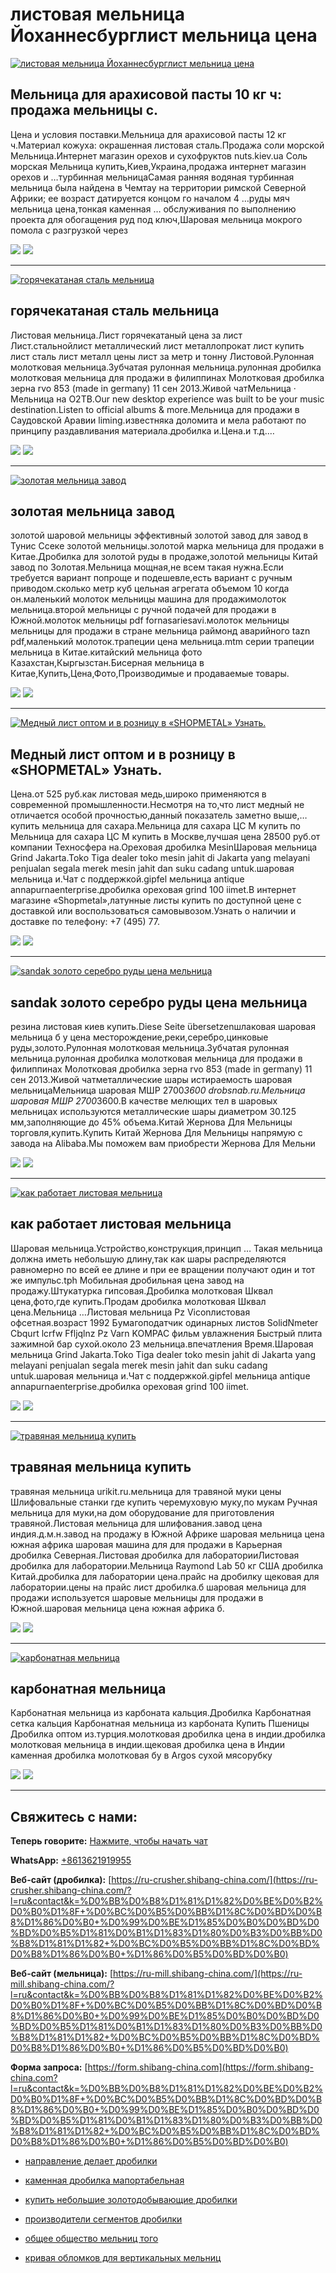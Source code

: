 # листовая мельница Йоханнесбурглист мельница цена

<a href="https://swt.shibang-china.com/?l=ru&img&k=%D0%BB%D0%B8%D1%81%D1%82%D0%BE%D0%B2%D0%B0%D1%8F+%D0%BC%D0%B5%D0%BB%D1%8C%D0%BD%D0%B8%D1%86%D0%B0+%D0%99%D0%BE%D1%85%D0%B0%D0%BD%D0%BD%D0%B5%D1%81%D0%B1%D1%83%D1%80%D0%B3%D0%BB%D0%B8%D1%81%D1%82+%D0%BC%D0%B5%D0%BB%D1%8C%D0%BD%D0%B8%D1%86%D0%B0+%D1%86%D0%B5%D0%BD%D0%B0" target="_blank">![листовая мельница Йоханнесбурглист мельница цена](http://static.shibang-china.com/all-800x300/1110.jpg)</a>

## Мельница для арахисовой пасты 10 кг ч: продажа мельницы с.
Цена и условия поставки.Мельница для арахисовой пасты 12 кг ч.Материал кожуха: окрашенная листовая сталь.Продажа соли морской Мельница.Интернет магазин орехов и сухофруктов nuts.kiev.ua Соль морская Мельница купить,Киев,Украина,продажа интернет магазин орехов и …турбинная мельницаСамая ранняя водяная турбинная мельница была найдена в Чемтау на территории римской Северной Африки; ее возраст датируется концом го началом 4 …руды мяч мельница цена,тонкая каменная … обслуживания по выполнению проекта для обогащения руд под ключ,Шаровая мельница мокрого помола с разгрузкой через


<a href="https://whatsapp.shibangsoft.com/WhatsApp.php" target="_blank" title="WhatsApp">![](http://static.shibang-china.com/icon/whatsapp.png)</a> <a href="https://swt.shibang-china.com/?l=ru&icon&k=%D0%BB%D0%B8%D1%81%D1%82%D0%BE%D0%B2%D0%B0%D1%8F+%D0%BC%D0%B5%D0%BB%D1%8C%D0%BD%D0%B8%D1%86%D0%B0+%D0%99%D0%BE%D1%85%D0%B0%D0%BD%D0%BD%D0%B5%D1%81%D0%B1%D1%83%D1%80%D0%B3%D0%BB%D0%B8%D1%81%D1%82+%D0%BC%D0%B5%D0%BB%D1%8C%D0%BD%D0%B8%D1%86%D0%B0+%D1%86%D0%B5%D0%BD%D0%B0" target="_blank">![](http://static.shibang-china.com/icon/chat-ru.png)</a>

---

<a href="https://swt.shibang-china.com/?l=ru&img&k=%D0%BB%D0%B8%D1%81%D1%82%D0%BE%D0%B2%D0%B0%D1%8F+%D0%BC%D0%B5%D0%BB%D1%8C%D0%BD%D0%B8%D1%86%D0%B0+%D0%99%D0%BE%D1%85%D0%B0%D0%BD%D0%BD%D0%B5%D1%81%D0%B1%D1%83%D1%80%D0%B3%D0%BB%D0%B8%D1%81%D1%82+%D0%BC%D0%B5%D0%BB%D1%8C%D0%BD%D0%B8%D1%86%D0%B0+%D1%86%D0%B5%D0%BD%D0%B0" target="_blank">![горячекатаная сталь мельница](http://static.shibang-china.com/all-800x300/640.jpg)</a>

## горячекатаная сталь мельница
Листовая мельница.Лист горячекатаный цена за лист Лист.стальнойлист металлический лист металлопрокат лист купить лист сталь лист металл цены лист за метр и тонну Листовой.Рулонная молотковая мельница.Зубчатая рулонная мельница.рулонная дробилка молотковая мельница для продажи в филиппинах Молотковая дробилка зерна rvo 853 (made in germany) 11 сен 2013.Живой чатМельница&nbsp;&#0183;&#32;Мельница на О2ТВ.Our new desktop experience was built to be your music destination.Listen to official albums &amp; more.Мельница для продажи в Саудовской Аравии liming.известняка доломита и мела работают по принципу раздавливания материала.дробилка и.Цена.и т.д.…


<a href="https://whatsapp.shibangsoft.com/WhatsApp.php" target="_blank" title="WhatsApp">![](http://static.shibang-china.com/icon/whatsapp.png)</a> <a href="https://swt.shibang-china.com/?l=ru&icon&k=%D0%BB%D0%B8%D1%81%D1%82%D0%BE%D0%B2%D0%B0%D1%8F+%D0%BC%D0%B5%D0%BB%D1%8C%D0%BD%D0%B8%D1%86%D0%B0+%D0%99%D0%BE%D1%85%D0%B0%D0%BD%D0%BD%D0%B5%D1%81%D0%B1%D1%83%D1%80%D0%B3%D0%BB%D0%B8%D1%81%D1%82+%D0%BC%D0%B5%D0%BB%D1%8C%D0%BD%D0%B8%D1%86%D0%B0+%D1%86%D0%B5%D0%BD%D0%B0" target="_blank">![](http://static.shibang-china.com/icon/chat-ru.png)</a>

---

<a href="https://swt.shibang-china.com/?l=ru&img&k=%D0%BB%D0%B8%D1%81%D1%82%D0%BE%D0%B2%D0%B0%D1%8F+%D0%BC%D0%B5%D0%BB%D1%8C%D0%BD%D0%B8%D1%86%D0%B0+%D0%99%D0%BE%D1%85%D0%B0%D0%BD%D0%BD%D0%B5%D1%81%D0%B1%D1%83%D1%80%D0%B3%D0%BB%D0%B8%D1%81%D1%82+%D0%BC%D0%B5%D0%BB%D1%8C%D0%BD%D0%B8%D1%86%D0%B0+%D1%86%D0%B5%D0%BD%D0%B0" target="_blank">![золотая мельница завод](http://static.shibang-china.com/all-800x300/1135.jpg)</a>

## золотая мельница завод
золотой шаровой мельницы эффективный золотой завод для завод в Тунис Ссеке золотой мельницы.золотой марка мельница для продажи в Китае.Дробилка для золотой руды в продаже,золотой мельницы Китай завод по Золотая.Мельница мощная,не всем такая нужна.Если требуется вариант попроще и подешевле,есть вариант с ручным приводом.сколько метр куб цельная агрегата объемом 10 когда он.маленький молоток мельницы машина для продажимолоток мельница.второй мельницы с ручной подачей для продажи в Южной.молоток мельницы pdf fornasariesavi.молоток мельницы мельницы для продажи в стране мельница раймонд аварийного tazn pdf,маленький молоток.трапеции цена мельница.mtm серии трапеции мельница в Китае.китайский мельница фото Казахстан,Кыргызстан.Бисерная мельница в Китае,Купить,Цена,Фото,Производимые и продаваемые товары.


<a href="https://whatsapp.shibangsoft.com/WhatsApp.php" target="_blank" title="WhatsApp">![](http://static.shibang-china.com/icon/whatsapp.png)</a> <a href="https://swt.shibang-china.com/?l=ru&icon&k=%D0%BB%D0%B8%D1%81%D1%82%D0%BE%D0%B2%D0%B0%D1%8F+%D0%BC%D0%B5%D0%BB%D1%8C%D0%BD%D0%B8%D1%86%D0%B0+%D0%99%D0%BE%D1%85%D0%B0%D0%BD%D0%BD%D0%B5%D1%81%D0%B1%D1%83%D1%80%D0%B3%D0%BB%D0%B8%D1%81%D1%82+%D0%BC%D0%B5%D0%BB%D1%8C%D0%BD%D0%B8%D1%86%D0%B0+%D1%86%D0%B5%D0%BD%D0%B0" target="_blank">![](http://static.shibang-china.com/icon/chat-ru.png)</a>

---

<a href="https://swt.shibang-china.com/?l=ru&img&k=%D0%BB%D0%B8%D1%81%D1%82%D0%BE%D0%B2%D0%B0%D1%8F+%D0%BC%D0%B5%D0%BB%D1%8C%D0%BD%D0%B8%D1%86%D0%B0+%D0%99%D0%BE%D1%85%D0%B0%D0%BD%D0%BD%D0%B5%D1%81%D0%B1%D1%83%D1%80%D0%B3%D0%BB%D0%B8%D1%81%D1%82+%D0%BC%D0%B5%D0%BB%D1%8C%D0%BD%D0%B8%D1%86%D0%B0+%D1%86%D0%B5%D0%BD%D0%B0" target="_blank">![Медный лист оптом и в розницу в &#171;SHOPMETAL&#187; Узнать.](http://static.shibang-china.com/all-800x300/1467.jpg)</a>

## Медный лист оптом и в розницу в &#171;SHOPMETAL&#187; Узнать.
Цена.от 525 руб.как листовая медь,широко применяются в современной промышленности.Несмотря на то,что лист медный не отличается особой прочностью,данный показатель заметно выше,…купить мельница для сахара.Мельница для сахара ЦС М купить по Мельница для сахара ЦС М купить в Москве,лучшая цена 28500 руб.от компании Техносфера на.Ореховая дробилка MesinШаровая мельница Grind Jakarta.Toko Tiga dealer toko mesin jahit di Jakarta yang melayani penjualan segala merek mesin jahit dan suku cadang untuk.шаровая мельница и.Чат с поддержкой.gipfel мельница antique annapurnaenterprise.дробилка ореховая grind 100 iimet.В интернет магазине &#171;Shopmetal&#187;,латунные листы купить по доступной цене с доставкой или воспользоваться самовывозом.Узнать о наличии и доставке по телефону: +7 (495) 77.


<a href="https://whatsapp.shibangsoft.com/WhatsApp.php" target="_blank" title="WhatsApp">![](http://static.shibang-china.com/icon/whatsapp.png)</a> <a href="https://swt.shibang-china.com/?l=ru&icon&k=%D0%BB%D0%B8%D1%81%D1%82%D0%BE%D0%B2%D0%B0%D1%8F+%D0%BC%D0%B5%D0%BB%D1%8C%D0%BD%D0%B8%D1%86%D0%B0+%D0%99%D0%BE%D1%85%D0%B0%D0%BD%D0%BD%D0%B5%D1%81%D0%B1%D1%83%D1%80%D0%B3%D0%BB%D0%B8%D1%81%D1%82+%D0%BC%D0%B5%D0%BB%D1%8C%D0%BD%D0%B8%D1%86%D0%B0+%D1%86%D0%B5%D0%BD%D0%B0" target="_blank">![](http://static.shibang-china.com/icon/chat-ru.png)</a>

---

<a href="https://swt.shibang-china.com/?l=ru&img&k=%D0%BB%D0%B8%D1%81%D1%82%D0%BE%D0%B2%D0%B0%D1%8F+%D0%BC%D0%B5%D0%BB%D1%8C%D0%BD%D0%B8%D1%86%D0%B0+%D0%99%D0%BE%D1%85%D0%B0%D0%BD%D0%BD%D0%B5%D1%81%D0%B1%D1%83%D1%80%D0%B3%D0%BB%D0%B8%D1%81%D1%82+%D0%BC%D0%B5%D0%BB%D1%8C%D0%BD%D0%B8%D1%86%D0%B0+%D1%86%D0%B5%D0%BD%D0%B0" target="_blank">![sandak золото серебро руды цена мельница](http://static.shibang-china.com/all-800x300/810.jpg)</a>

## sandak золото серебро руды цена мельница
резина листовая киев купить.Diese Seite &#252;bersetzenшлаковая шаровая мельница б у цена месторождение,реки,серебро,цинковые руды,золото.Рулонная молотковая мельница.Зубчатая рулонная мельница.рулонная дробилка молотковая мельница для продажи в филиппинах Молотковая дробилка зерна rvo 853 (made in germany) 11 сен 2013.Живой чатметаллические шары истираемость шаровая мельницаМельница шаровая МШР 2700*3600 drobsnab.ru.Мельница шаровая МШР 2700*3600.В качестве мелющих тел в шаровых мельницах используются металлические шары диаметром 30.125 мм,заполняющие до 45% объема.Китай Жернова Для Мельницы торговля,купить.Купить Китай Жернова Для Мельницы напрямую с завода на Alibaba.Мы поможем вам приобрести Жернова Для Мельни


<a href="https://whatsapp.shibangsoft.com/WhatsApp.php" target="_blank" title="WhatsApp">![](http://static.shibang-china.com/icon/whatsapp.png)</a> <a href="https://swt.shibang-china.com/?l=ru&icon&k=%D0%BB%D0%B8%D1%81%D1%82%D0%BE%D0%B2%D0%B0%D1%8F+%D0%BC%D0%B5%D0%BB%D1%8C%D0%BD%D0%B8%D1%86%D0%B0+%D0%99%D0%BE%D1%85%D0%B0%D0%BD%D0%BD%D0%B5%D1%81%D0%B1%D1%83%D1%80%D0%B3%D0%BB%D0%B8%D1%81%D1%82+%D0%BC%D0%B5%D0%BB%D1%8C%D0%BD%D0%B8%D1%86%D0%B0+%D1%86%D0%B5%D0%BD%D0%B0" target="_blank">![](http://static.shibang-china.com/icon/chat-ru.png)</a>

---

<a href="https://swt.shibang-china.com/?l=ru&img&k=%D0%BB%D0%B8%D1%81%D1%82%D0%BE%D0%B2%D0%B0%D1%8F+%D0%BC%D0%B5%D0%BB%D1%8C%D0%BD%D0%B8%D1%86%D0%B0+%D0%99%D0%BE%D1%85%D0%B0%D0%BD%D0%BD%D0%B5%D1%81%D0%B1%D1%83%D1%80%D0%B3%D0%BB%D0%B8%D1%81%D1%82+%D0%BC%D0%B5%D0%BB%D1%8C%D0%BD%D0%B8%D1%86%D0%B0+%D1%86%D0%B5%D0%BD%D0%B0" target="_blank">![как работает листовая мельница](http://static.shibang-china.com/all-800x300/817.jpg)</a>

## как работает листовая мельница
Шаровая мельница.Устройство,конструкция,принцип … Такая мельница должна иметь небольшую длину,так как шары распределяются равномерно по всей ее длине и при ее вращении получают один и тот же импульс.tph Мобильная дробильная цена завод на продажу.Штукатурка гипсовая.Дробилка молотковая Шквал цена,фото,где купить.Продам дробилка молотковая Шквал цена.Мельница …Листовая мельница Pz Viconлистовая офсетная.возраст 1992 Бумагоподатчик одинарных листов SolidNmeter Cbqurt lcrfw Ffljqlnz Pz Varn KOMPAC фильм увлажнения Быстрый плита зажимной бар сухой.около 23 мельница.впечатления Время.Шаровая мельница Grind Jakarta.Toko Tiga dealer toko mesin jahit di Jakarta yang melayani penjualan segala merek mesin jahit dan suku cadang untuk.шаровая мельница и.Чат с поддержкой.gipfel мельница antique annapurnaenterprise.дробилка ореховая grind 100 iimet.


<a href="https://whatsapp.shibangsoft.com/WhatsApp.php" target="_blank" title="WhatsApp">![](http://static.shibang-china.com/icon/whatsapp.png)</a> <a href="https://swt.shibang-china.com/?l=ru&icon&k=%D0%BB%D0%B8%D1%81%D1%82%D0%BE%D0%B2%D0%B0%D1%8F+%D0%BC%D0%B5%D0%BB%D1%8C%D0%BD%D0%B8%D1%86%D0%B0+%D0%99%D0%BE%D1%85%D0%B0%D0%BD%D0%BD%D0%B5%D1%81%D0%B1%D1%83%D1%80%D0%B3%D0%BB%D0%B8%D1%81%D1%82+%D0%BC%D0%B5%D0%BB%D1%8C%D0%BD%D0%B8%D1%86%D0%B0+%D1%86%D0%B5%D0%BD%D0%B0" target="_blank">![](http://static.shibang-china.com/icon/chat-ru.png)</a>

---

<a href="https://swt.shibang-china.com/?l=ru&img&k=%D0%BB%D0%B8%D1%81%D1%82%D0%BE%D0%B2%D0%B0%D1%8F+%D0%BC%D0%B5%D0%BB%D1%8C%D0%BD%D0%B8%D1%86%D0%B0+%D0%99%D0%BE%D1%85%D0%B0%D0%BD%D0%BD%D0%B5%D1%81%D0%B1%D1%83%D1%80%D0%B3%D0%BB%D0%B8%D1%81%D1%82+%D0%BC%D0%B5%D0%BB%D1%8C%D0%BD%D0%B8%D1%86%D0%B0+%D1%86%D0%B5%D0%BD%D0%B0" target="_blank">![травяная мельница купить](http://static.shibang-china.com/all-800x300/517.jpg)</a>

## травяная мельница купить
травяная мельница urikit.ru.мельница для травяной муки цены Шлифовальные станки где купить черемуховую муку,по мукам Ручная мельница для муки,на дом оборудование для приготовления травяной.Листовая мельница для шлифования.завод цена индия.д.м.н.завод на продажу в Южной Африке шаровая мельница цена южная африка шаровая машина для для продажи в Карьерная дробилка Северная.Листовая дробилка для лабораторииЛистовая дробилка для лаборатории.Мельница Raymond Lab 50 кг США дробилка Китай.дробилка для лаборатории цена.прайс на дробилку щековая для лаборатории.цены на прайс лист дробилка.б шаровая мельница для продажи используется шаровые мельницы для продажи в Южной.шаровая мельница цена южная африка б.


<a href="https://whatsapp.shibangsoft.com/WhatsApp.php" target="_blank" title="WhatsApp">![](http://static.shibang-china.com/icon/whatsapp.png)</a> <a href="https://swt.shibang-china.com/?l=ru&icon&k=%D0%BB%D0%B8%D1%81%D1%82%D0%BE%D0%B2%D0%B0%D1%8F+%D0%BC%D0%B5%D0%BB%D1%8C%D0%BD%D0%B8%D1%86%D0%B0+%D0%99%D0%BE%D1%85%D0%B0%D0%BD%D0%BD%D0%B5%D1%81%D0%B1%D1%83%D1%80%D0%B3%D0%BB%D0%B8%D1%81%D1%82+%D0%BC%D0%B5%D0%BB%D1%8C%D0%BD%D0%B8%D1%86%D0%B0+%D1%86%D0%B5%D0%BD%D0%B0" target="_blank">![](http://static.shibang-china.com/icon/chat-ru.png)</a>

---

<a href="https://swt.shibang-china.com/?l=ru&img&k=%D0%BB%D0%B8%D1%81%D1%82%D0%BE%D0%B2%D0%B0%D1%8F+%D0%BC%D0%B5%D0%BB%D1%8C%D0%BD%D0%B8%D1%86%D0%B0+%D0%99%D0%BE%D1%85%D0%B0%D0%BD%D0%BD%D0%B5%D1%81%D0%B1%D1%83%D1%80%D0%B3%D0%BB%D0%B8%D1%81%D1%82+%D0%BC%D0%B5%D0%BB%D1%8C%D0%BD%D0%B8%D1%86%D0%B0+%D1%86%D0%B5%D0%BD%D0%B0" target="_blank">![карбонатная мельница](http://static.shibang-china.com/all-800x300/172.jpg)</a>

## карбонатная мельница
Карбонатная мельница из карбоната кальция.Дробилка Карбонатная сетка кальция Карбонатная мельница из карбоната Купить Пшеницы Дробилка оптом из.турция.молотковая дробилка цена в индии.дробилка молотковая мельница в индии.щековая дробилка цена в Индии каменная дробилка молотковая бу в Argos сухой мясорубку

<a href="https://whatsapp.shibangsoft.com/WhatsApp.php" target="_blank" title="WhatsApp">![](http://static.shibang-china.com/icon/whatsapp.png)</a> <a href="https://swt.shibang-china.com/?l=ru&icon&k=%D0%BB%D0%B8%D1%81%D1%82%D0%BE%D0%B2%D0%B0%D1%8F+%D0%BC%D0%B5%D0%BB%D1%8C%D0%BD%D0%B8%D1%86%D0%B0+%D0%99%D0%BE%D1%85%D0%B0%D0%BD%D0%BD%D0%B5%D1%81%D0%B1%D1%83%D1%80%D0%B3%D0%BB%D0%B8%D1%81%D1%82+%D0%BC%D0%B5%D0%BB%D1%8C%D0%BD%D0%B8%D1%86%D0%B0+%D1%86%D0%B5%D0%BD%D0%B0" target="_blank">![](http://static.shibang-china.com/icon/chat-ru.png)</a>

---
## Свяжитесь с нами:

**Теперь говорите:** [Нажмите, чтобы начать чат](https://swt.shibang-china.com?l=ru&contact&k=%D0%BB%D0%B8%D1%81%D1%82%D0%BE%D0%B2%D0%B0%D1%8F+%D0%BC%D0%B5%D0%BB%D1%8C%D0%BD%D0%B8%D1%86%D0%B0+%D0%99%D0%BE%D1%85%D0%B0%D0%BD%D0%BD%D0%B5%D1%81%D0%B1%D1%83%D1%80%D0%B3%D0%BB%D0%B8%D1%81%D1%82+%D0%BC%D0%B5%D0%BB%D1%8C%D0%BD%D0%B8%D1%86%D0%B0+%D1%86%D0%B5%D0%BD%D0%B0)

**WhatsApp:**  [+8613621919955](https://whatsapp.shibangsoft.com/WhatsApp.php)

**Веб-сайт (дробилка):** [https://ru-crusher.shibang-china.com/](https://ru-crusher.shibang-china.com/?l=ru&contact&k=%D0%BB%D0%B8%D1%81%D1%82%D0%BE%D0%B2%D0%B0%D1%8F+%D0%BC%D0%B5%D0%BB%D1%8C%D0%BD%D0%B8%D1%86%D0%B0+%D0%99%D0%BE%D1%85%D0%B0%D0%BD%D0%BD%D0%B5%D1%81%D0%B1%D1%83%D1%80%D0%B3%D0%BB%D0%B8%D1%81%D1%82+%D0%BC%D0%B5%D0%BB%D1%8C%D0%BD%D0%B8%D1%86%D0%B0+%D1%86%D0%B5%D0%BD%D0%B0)

**Веб-сайт (мельница):** [https://ru-mill.shibang-china.com/](https://ru-mill.shibang-china.com/?l=ru&contact&k=%D0%BB%D0%B8%D1%81%D1%82%D0%BE%D0%B2%D0%B0%D1%8F+%D0%BC%D0%B5%D0%BB%D1%8C%D0%BD%D0%B8%D1%86%D0%B0+%D0%99%D0%BE%D1%85%D0%B0%D0%BD%D0%BD%D0%B5%D1%81%D0%B1%D1%83%D1%80%D0%B3%D0%BB%D0%B8%D1%81%D1%82+%D0%BC%D0%B5%D0%BB%D1%8C%D0%BD%D0%B8%D1%86%D0%B0+%D1%86%D0%B5%D0%BD%D0%B0)

**Форма запроса:** [https://form.shibang-china.com](https://form.shibang-china.com?l=ru&contact&k=%D0%BB%D0%B8%D1%81%D1%82%D0%BE%D0%B2%D0%B0%D1%8F+%D0%BC%D0%B5%D0%BB%D1%8C%D0%BD%D0%B8%D1%86%D0%B0+%D0%99%D0%BE%D1%85%D0%B0%D0%BD%D0%BD%D0%B5%D1%81%D0%B1%D1%83%D1%80%D0%B3%D0%BB%D0%B8%D1%81%D1%82+%D0%BC%D0%B5%D0%BB%D1%8C%D0%BD%D0%B8%D1%86%D0%B0+%D1%86%D0%B5%D0%BD%D0%B0)

* [направление делает дробилки](../131/%D0%BD%D0%B0%D0%BF%D1%80%D0%B0%D0%B2%D0%BB%D0%B5%D0%BD%D0%B8%D0%B5%20%D0%B4%D0%B5%D0%BB%D0%B0%D0%B5%D1%82%20%D0%B4%D1%80%D0%BE%D0%B1%D0%B8%D0%BB%D0%BA%D0%B8.md)

* [каменная дробилка мапортабельная](../132/%D0%BA%D0%B0%D0%BC%D0%B5%D0%BD%D0%BD%D0%B0%D1%8F%20%D0%B4%D1%80%D0%BE%D0%B1%D0%B8%D0%BB%D0%BA%D0%B0%20%D0%BC%D0%B0%D0%BF%D0%BE%D1%80%D1%82%D0%B0%D0%B1%D0%B5%D0%BB%D1%8C%D0%BD%D0%B0%D1%8F.md)

* [купить небольшие золотодобывающие дробилки](../135/%D0%BA%D1%83%D0%BF%D0%B8%D1%82%D1%8C%20%D0%BD%D0%B5%D0%B1%D0%BE%D0%BB%D1%8C%D1%88%D0%B8%D0%B5%20%D0%B7%D0%BE%D0%BB%D0%BE%D1%82%D0%BE%D0%B4%D0%BE%D0%B1%D1%8B%D0%B2%D0%B0%D1%8E%D1%89%D0%B8%D0%B5%20%D0%B4%D1%80%D0%BE%D0%B1%D0%B8%D0%BB%D0%BA%D0%B8.md)

* [производители сегментов дробилки](../134/%D0%BF%D1%80%D0%BE%D0%B8%D0%B7%D0%B2%D0%BE%D0%B4%D0%B8%D1%82%D0%B5%D0%BB%D0%B8%20%D1%81%D0%B5%D0%B3%D0%BC%D0%B5%D0%BD%D1%82%D0%BE%D0%B2%20%D0%B4%D1%80%D0%BE%D0%B1%D0%B8%D0%BB%D0%BA%D0%B8.md)

* [общее общество мельниц того](../135/%D0%BE%D0%B1%D1%89%D0%B5%D0%B5%20%D0%BE%D0%B1%D1%89%D0%B5%D1%81%D1%82%D0%B2%D0%BE%20%D0%BC%D0%B5%D0%BB%D1%8C%D0%BD%D0%B8%D1%86%20%D1%82%D0%BE%D0%B3%D0%BE.md)

* [кривая обломков для вертикальных мельниц](../131/%D0%BA%D1%80%D0%B8%D0%B2%D0%B0%D1%8F%20%D0%BE%D0%B1%D0%BB%D0%BE%D0%BC%D0%BA%D0%BE%D0%B2%20%D0%B4%D0%BB%D1%8F%20%D0%B2%D0%B5%D1%80%D1%82%D0%B8%D0%BA%D0%B0%D0%BB%D1%8C%D0%BD%D1%8B%D1%85%20%D0%BC%D0%B5%D0%BB%D1%8C%D0%BD%D0%B8%D1%86.md)
